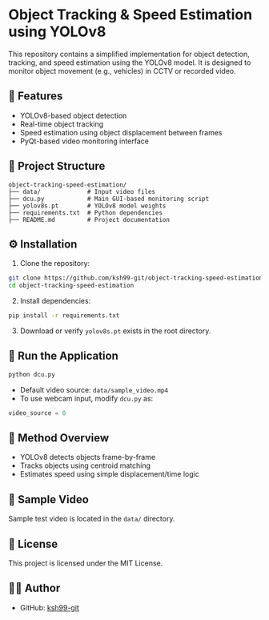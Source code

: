 
# Object Tracking & Speed Estimation using YOLOv8

This repository contains a simplified implementation for object detection, tracking, and speed estimation using the YOLOv8 model. It is designed to monitor object movement (e.g., vehicles) in CCTV or recorded video.

## 🚗 Features

- YOLOv8-based object detection  
- Real-time object tracking  
- Speed estimation using object displacement between frames  
- PyQt-based video monitoring interface

## 📁 Project Structure

```
object-tracking-speed-estimation/
├── data/             # Input video files
├── dcu.py            # Main GUI-based monitoring script
├── yolov8s.pt        # YOLOv8 model weights
├── requirements.txt  # Python dependencies
├── README.md         # Project documentation
```

## ⚙️ Installation

1. Clone the repository:

```bash
git clone https://github.com/ksh99-git/object-tracking-speed-estimation.git
cd object-tracking-speed-estimation
```

2. Install dependencies:

```bash
pip install -r requirements.txt
```

3. Download or verify `yolov8s.pt` exists in the root directory.

## 🚀 Run the Application

```bash
python dcu.py
```

- Default video source: `data/sample_video.mp4`
- To use webcam input, modify `dcu.py` as:

```python
video_source = 0
```

## 🧠 Method Overview

- YOLOv8 detects objects frame-by-frame
- Tracks objects using centroid matching
- Estimates speed using simple displacement/time logic

## 🎥 Sample Video

Sample test video is located in the `data/` directory.

## 📄 License

This project is licensed under the MIT License.

## 🙋‍♂️ Author

- GitHub: [ksh99-git](https://github.com/ksh0330)
